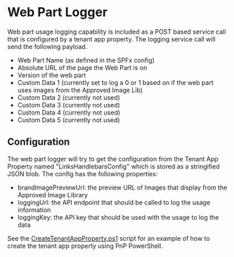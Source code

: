 # Web Part Logger

Web part usage logging capability is included as a POST based service call that is configured by a tenant app property. The logging service call will send the following payload.

- Web Part Name (as defined in the SPFx config)
- Absolute URL of the page the Web Part is on
- Version of the web part
- Custom Data 1 (currently set to log a 0 or 1 based on if the web part uses images from the Approved Image Lib)
- Custom Data 2 (currently not used)
- Custom Data 3 (currently not used)
- Custom Data 4 (currently not used)
- Custom Data 5 (currently not used)

## Configuration

The web part logger will try to get the configuration from the Tenant App Property named "LinksHandlebarsConfig" which is stored as a stringified JSON blob. The config has the following properties:

- brandImagePreviewUrl: the preview URL of Images that display from the Approved Image Library
- loggingUrl: the API endpoint that should be called to log the usage information
- loggingKey: the API key that should be used with the usage to log the data

See the [CreateTenantAppProperty.ps1](./CreateTenantAppProperty.ps1) script for an example of how to create the tenant app property using PnP PowerShell.
